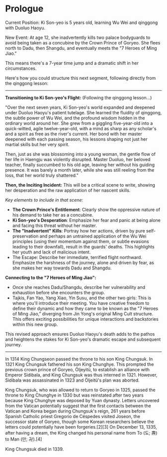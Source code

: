 # Prologue

Current Position: Ki Son-yeo is 5 years old, learning Wu Wei and qinggong with Duoluo Haoyu.

New Event: At age 12, she inadvertently kills two palace bodyguards to avoid being taken as a concubine by the Crown Prince of Goryeo. She flees north to Dadu, then Shangdu, and eventually meets the "7 Heroes of Ming Jiao."

This means there's a 7-year time jump and a dramatic shift in her circumstances.

Here's how you could structure this next segment, following directly from the qinggong lesson:

---

**Transitioning to Ki Son-yeo's Flight:**
(Following the qinggong lesson...)

"Over the next seven years, Ki Son-yeo's world expanded and deepened under Duoluo Haoyu's patient tutelage. She learned the fluidity of qinggong, the subtle power of Wu Wei, and the profound wisdom hidden in the ordinary world around her. She grew from a giggling five-year-old into a quick-witted, agile twelve-year-old, with a mind as sharp as any scholar's and a spirit as free as the river's current. Her bond with her master deepened with each passing season, his lessons shaping not just her martial skills but her very spirit.

Then, just as she was blossoming into a young woman, the gentle flow of her life in Haengju was violently disrupted. Master Duoluo, her beloved teacher, finally succumbed to his old age, leaving her without his guiding presence. It was barely a month later, while she was still reeling from the loss, that her world truly shattered."

**Then, the Inciting Incident:**
This will be a critical scene to write, showing her desperation and the raw application of her nascent skills.

*Key elements to include in that scene:*

- **The Crown Prince's Entitlement**: Clearly show the oppressive nature of his demand to take her as a concubine.
- **Ki Son-yeo's Desperation**: Emphasize her fear and panic at being alone and facing this threat without her master.
- **The "Inadvertent" Kills**: Portray how her actions, driven by pure self-preservation and perhaps an untrained application of the Wu Wei principles (using their momentum against them, or subtle evasions leading to their downfall), result in the guards' deaths. This highlights her youth and lack of malicious intent.
- The Escape: Describe her immediate, terrified flight northward. Emphasize the harshness of the journey, alone and driven by fear, as she makes her way towards Dadu and Shangdu.

**Connecting to the "7 Heroes of Ming Jiao":**

- Once she reaches Dadu/Shangdu, describe her vulnerability and exhaustion before she encounters the group.
- Tajkis, Fan Yao, Yang Xiao, Yin Susu, and the other two girls: This is where you'll introduce their meeting. You have creative freedom to define their dynamic and how they came to be known as the "7 Heroes of Ming Jiao," diverging from Jin Yong's original Ming Cult structure. This offers exciting possibilities for unique interactions and backstories within this new group.

This revised approach ensures Duoluo Haoyu's death adds to the pathos and heightens the stakes for Ki Son-yeo's dramatic escape and subsequent journey.


---

In 1314 King Chungseon passed the throne to his son King Chungsuk. In 1321 King Chungsuk fathered his son King Chunghye. This prompted the previous crown prince of Goryeo, Öljeyitü, to establish an alliance with Emperor Sidibala, and King Chungsuk was thus interned in 1321. However, Sidibala was assassinated in 1323 and Öljeitü's plan was aborted.

King Chungsuk, who was allowed to return to Goryeo in 1325, passed the throne to King Chunghye in 1330 but was reinstated after two years because King Chunghye was deposed by Yuan dynasty. Letters uncovered from the Vatican potentially suggest that the first contacts between the Vatican and Korea began during Chungsuk's reign, 261 years before Spanish Catholic priest Gregorio de Céspedes visited Joseon, the successor state of Goryeo, though some Korean researchers believe the letters could potentially have been forgeries.[2][3] On December 13, 1335, after having a dream, the King changed his personal name from To (도; 燾) to Man (만; 卍).[4]

King Chungsuk died in 1339.

